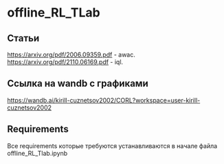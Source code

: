 # offline_RL_TLab

## Статьи
https://arxiv.org/pdf/2006.09359.pdf - awac.  
https://arxiv.org/pdf/2110.06169.pdf - iql.

## Ссылка на wandb с графиками
https://wandb.ai/kirill-cuznetsov2002/CORL?workspace=user-kirill-cuznetsov2002

## Requirements
Все requirements которые требуются устанавливаются в начале файла offline_RL_Tlab.ipynb
